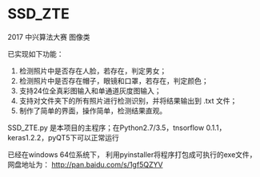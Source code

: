 # SSD_ZTE
2017 中兴算法大赛 图像类

已实现如下功能：
1. 检测照片中是否存在人脸，若存在，判定男女；
2. 检测照片中是否存在帽子，眼镜和口罩，若存在，判定颜色；
3. 支持24位全真彩图输入和单通道灰度图输入；
4. 支持对文件夹下的所有照片进行检测识别，并将结果输出到 .txt 文件；
5. 制作了简单的界面，操作简单，检测结果直观。

SSD_ZTE.py 是本项目的主程序；在Python2.7/3.5，tnsorflow 0.1.1， keras1.2.2，pyQT5下可以正常运行

已经在windows 64位系统下， 利用pyinstaller将程序打包成可执行的exe文件，网盘地址为： http://pan.baidu.com/s/1gf5QZYV

